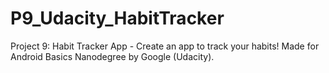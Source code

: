 # P9_Udacity_HabitTracker
Project 9: Habit Tracker App - Create an app to track your habits! Made for Android Basics Nanodegree by Google (Udacity).
